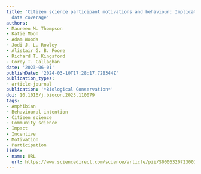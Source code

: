 ```yaml
---
title: 'Citizen science participant motivations and behaviour: Implications for biodiversity
  data coverage'
authors:
- Maureen M. Thompson
- Katie Moon
- Adam Woods
- Jodi J. L. Rowley
- Alistair G. B. Poore
- Richard T. Kingsford
- Corey T. Callaghan
date: '2023-06-01'
publishDate: '2024-03-10T17:28:17.728344Z'
publication_types:
- article-journal
publication: '*Biological Conservation*'
doi: 10.1016/j.biocon.2023.110079
tags:
- Amphibian
- Behavioural intention
- Citizen science
- Community science
- Impact
- Incentive
- Motivation
- Participation
links:
- name: URL
  url: https://www.sciencedirect.com/science/article/pii/S0006320723001805
---
```

